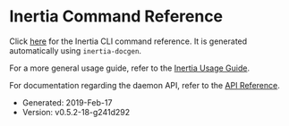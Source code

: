 # Inertia Command Reference

Click [here](/inertia.md) for the Inertia CLI command reference. It is generated
automatically using `inertia-docgen`.

For a more general usage guide, refer to the [Inertia Usage Guide](https://inertia.ubclaunchpad.com).

For documentation regarding the daemon API, refer to the [API Reference](https://inertia.ubclaunchpad.com/api).

* Generated: 2019-Feb-17
* Version: v0.5.2-18-g241d292
